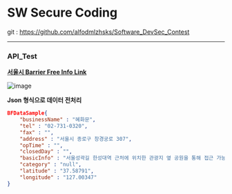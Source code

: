 # SW Secure Coding

git : https://github.com/alfodmlzhsks/Software_DevSec_Contest

---

### API_Test

**[서울시 Barrier Free Info Link](http://data.seoul.go.kr/dataList/datasetView.do?infId=OA-13441&srvType=S&serviceKind=1&currentPageNo=)**

![image](https://user-images.githubusercontent.com/41619898/62830754-cfb92880-bc4e-11e9-8f42-a848643b8eb3.png)



**Json 형식으로 데이터 전처리**

```json
BFDataSample{
	"businessName" : "혜화문", 
	"tel" : "02-731-0320", 
	"fax" : "", 
	"address" : "서울시 종로구 창경궁로 307", 
	"opTime" : "", 
	"closedDay" : "",
	"basicInfo" : "서울성곽길 한성대역 근처에 위치한 관광지 옆 공원을 통해 접근 가능",
	"category" : "null",
	"latitude" : "37.58791", 
	"longitude" : "127.00347"
}
```

